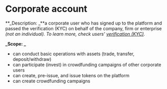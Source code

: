 # Corporate account

**_Description: _**a corporate user who has signed up to the platform and passed the verification (KYC) on behalf of the company, firm or enterprise _(not an individual). To learn more, check users' [verification (KYC)](https://docs.google.com/document/d/1HxecxkhmOvcH3QnzvfvW1GqZOPOaD-pfTiGH7vfBwBk/edit)._

**_Scope: _**



*   can conduct basic operations with assets (trade, transfer, deposit/withdraw)
*   can participate (invest) in crowdfunding campaigns of other corporate users
*   can create, pre-issue, and issue tokens on the platform
*   can create crowdfunding campaigns
